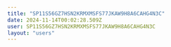 ```yaml
---
title: "SP11S56GZ7HSN2KRMXMSFS77JKAW9H8A6CAHG4N3C"
date: 2024-11-14T00:02:28.509Z
user: SP11S56GZ7HSN2KRMXMSFS77JKAW9H8A6CAHG4N3C
layout: "users"
---
```

    